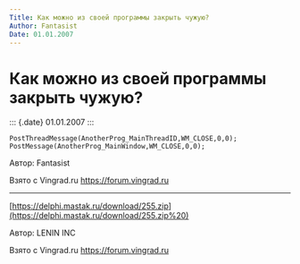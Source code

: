 ```yaml
---
Title: Как можно из своей программы закрыть чужую?
Author: Fantasist
Date: 01.01.2007
---
```


Как можно из своей программы закрыть чужую?
===========================================

::: {.date}
01.01.2007
:::

    PostThreadMessage(AnotherProg_MainThreadID,WM_CLOSE,0,0);
    PostMessage(AnotherProg_MainWindow,WM_CLOSE,0,0);

Автор: Fantasist

Взято с Vingrad.ru <https://forum.vingrad.ru>

------------------------------------------------------------------------

[https://delphi.mastak.ru/download/255.zip](https://delphi.mastak.ru/download/255.zip%20)

Автор: LENIN INC

Взято с Vingrad.ru <https://forum.vingrad.ru>
